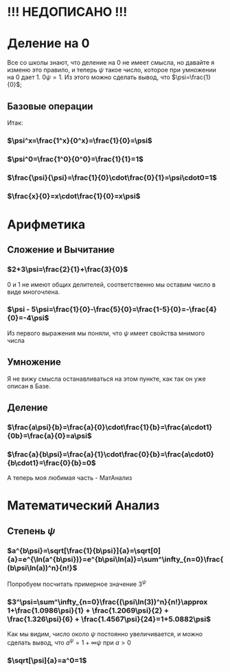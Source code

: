 # !!! НЕДОПИСАНО !!!

# Деление на 0

Все со школы знают, что деление на 0 не имеет смысла, но давайте я изменю это правило, и теперь $\psi$ такое число, которое при умножении на 0 дает 1. 
$0\psi=1$. Из этого можно сделать вывод, что $\psi=\frac{1}{0}$;

## <span id="base">Базовые операции</span>
Итак:
### $\psi^x=\frac{1^x}{0^x}=\frac{1}{0}=\psi$
### $\psi^0=\frac{1^0}{0^0}=\frac{1}{1}=1$
### $\frac{\psi}{\psi}=\frac{1}{0}\cdot\frac{0}{1}=\psi\cdot0=1$
### $\frac{x}{0}=x\cdot\frac{1}{0}=x\psi$

# Арифметика
## Сложение и Вычитание
### $2+3\psi=\frac{2}{1}+\frac{3}{0}$
0 и 1 не имеют общих делителей, соответственно мы оставим число в виде многочлена.
### $\psi - 5\psi=\frac{1}{0}-\frac{5}{0}=\frac{1-5}{0}=-\frac{4}{0}=-4\psi$
Из первого выражения мы поняли, что $\psi$ имеет свойства мнимого числа
## Умножение
Я не вижу смысла останавливаться на этом пункте, как так он уже описан в Базе.
## Деление
### $\frac{a\psi}{b}=\frac{a}{0}\cdot\frac{1}{b}=\frac{a\cdot1}{0b}=\frac{a}{0}=a\psi$
### $\frac{a}{b\psi}=\frac{a}{1}\cdot\frac{0}{b}=\frac{a\cdot0}{b\cdot1}=\frac{0}{b}=0$

А теперь моя любимая часть - МатАнализ

# Математический Анализ

## Степень $\psi$
### $a^{b\psi}=\sqrt[\frac{1}{b\psi}]{a}=\sqrt[0]{a}=e^{\ln(a^{b\psi})}=e^{b\psi\ln(a)}=\sum^\infty_{n=0}\frac{(b\psi\ln(a))^n}{n!}$
Попробуем посчитать примерное значение $3^\psi$
### $3^\psi=\sum^\infty_{n=0}\frac{(\psi\ln(3))^n}{n!}\approx 1+\frac{1.0986\psi}{1} + \frac{1.2069\psi}{2} + \frac{1.326\psi}{6} + \frac{1.4567\psi}{24}=1+5.0882\psi$
Как мы видим, число около $\psi$ постоянно увеличивается, и можно сделать вывод, что $a^\psi=1+\infty\psi$ при $a>0$
### $\sqrt[\psi]{a}=a^0=1$
